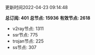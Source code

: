 更新时间2022-04-23 09:14:48

**总订阅: 401**
**总节点: 15936**
**有效节点: 2618**
- v2ray节点: 1311
- ssr节点: 775
- trojan节点: 225
- ss节点: 307
